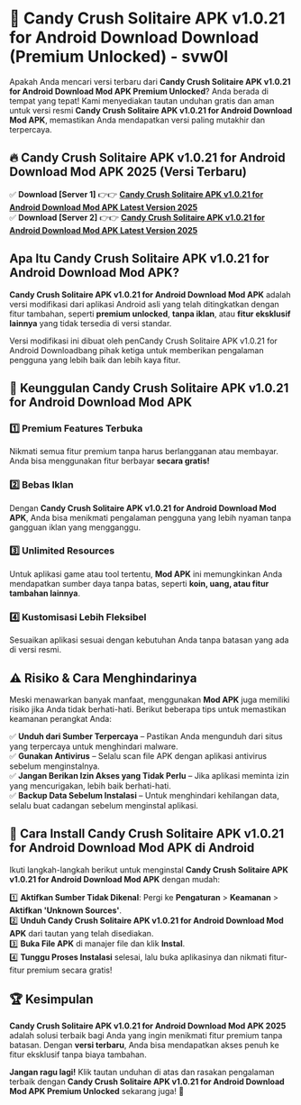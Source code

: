 # 🎯 Candy Crush Solitaire APK v1.0.21 for Android Download  Download (Premium Unlocked) -  svw0l

Apakah Anda mencari versi terbaru dari **Candy Crush Solitaire APK v1.0.21 for Android Download Mod APK Premium Unlocked**? Anda berada di tempat yang tepat! Kami menyediakan tautan unduhan gratis dan aman untuk versi resmi **Candy Crush Solitaire APK v1.0.21 for Android Download Mod APK**, memastikan Anda mendapatkan versi paling mutakhir dan terpercaya.

## 🔥 Candy Crush Solitaire APK v1.0.21 for Android Download Mod APK 2025 (Versi Terbaru)

✅ **Download [Server 1]** 👉👉 [**Candy Crush Solitaire APK v1.0.21 for Android Download Mod APK Latest Version 2025**](https://momento.my/?title=Candy_Crush_Solitaire_APK_v1.0.21_for_Android_Download)  
✅ **Download [Server 2]** 👉👉 [**Candy Crush Solitaire APK v1.0.21 for Android Download Mod APK Latest Version 2025**](https://momento.my/?title=Candy_Crush_Solitaire_APK_v1.0.21_for_Android_Download)  

## Apa Itu Candy Crush Solitaire APK v1.0.21 for Android Download Mod APK?

**Candy Crush Solitaire APK v1.0.21 for Android Download Mod APK** adalah versi modifikasi dari aplikasi Android asli yang telah ditingkatkan dengan fitur tambahan, seperti **premium unlocked**, **tanpa iklan**, atau **fitur eksklusif lainnya** yang tidak tersedia di versi standar.

Versi modifikasi ini dibuat oleh penCandy Crush Solitaire APK v1.0.21 for Android Downloadbang pihak ketiga untuk memberikan pengalaman pengguna yang lebih baik dan lebih kaya fitur.

## 🎯 Keunggulan Candy Crush Solitaire APK v1.0.21 for Android Download Mod APK

### 1️⃣ Premium Features Terbuka
Nikmati semua fitur premium tanpa harus berlangganan atau membayar. Anda bisa menggunakan fitur berbayar **secara gratis!**

### 2️⃣ Bebas Iklan
Dengan **Candy Crush Solitaire APK v1.0.21 for Android Download Mod APK**, Anda bisa menikmati pengalaman pengguna yang lebih nyaman tanpa gangguan iklan yang mengganggu.

### 3️⃣ Unlimited Resources
Untuk aplikasi game atau tool tertentu, **Mod APK** ini memungkinkan Anda mendapatkan sumber daya tanpa batas, seperti **koin, uang, atau fitur tambahan lainnya**.

### 4️⃣ Kustomisasi Lebih Fleksibel
Sesuaikan aplikasi sesuai dengan kebutuhan Anda tanpa batasan yang ada di versi resmi.

## ⚠️ Risiko & Cara Menghindarinya

Meski menawarkan banyak manfaat, menggunakan **Mod APK** juga memiliki risiko jika Anda tidak berhati-hati. Berikut beberapa tips untuk memastikan keamanan perangkat Anda:

✅ **Unduh dari Sumber Terpercaya** – Pastikan Anda mengunduh dari situs yang terpercaya untuk menghindari malware.  
✅ **Gunakan Antivirus** – Selalu scan file APK dengan aplikasi antivirus sebelum menginstalnya.  
✅ **Jangan Berikan Izin Akses yang Tidak Perlu** – Jika aplikasi meminta izin yang mencurigakan, lebih baik berhati-hati.  
✅ **Backup Data Sebelum Instalasi** – Untuk menghindari kehilangan data, selalu buat cadangan sebelum menginstal aplikasi.

## 📌 Cara Install Candy Crush Solitaire APK v1.0.21 for Android Download Mod APK di Android

Ikuti langkah-langkah berikut untuk menginstal **Candy Crush Solitaire APK v1.0.21 for Android Download Mod APK** dengan mudah:

1️⃣ **Aktifkan Sumber Tidak Dikenal**: Pergi ke **Pengaturan** > **Keamanan** > **Aktifkan 'Unknown Sources'**.  
2️⃣ **Unduh Candy Crush Solitaire APK v1.0.21 for Android Download Mod APK** dari tautan yang telah disediakan.  
3️⃣ **Buka File APK** di manajer file dan klik **Instal**.  
4️⃣ **Tunggu Proses Instalasi** selesai, lalu buka aplikasinya dan nikmati fitur-fitur premium secara gratis!

## 🏆 Kesimpulan

**Candy Crush Solitaire APK v1.0.21 for Android Download Mod APK 2025** adalah solusi terbaik bagi Anda yang ingin menikmati fitur premium tanpa batasan. Dengan **versi terbaru**, Anda bisa mendapatkan akses penuh ke fitur eksklusif tanpa biaya tambahan.

**Jangan ragu lagi!** Klik tautan unduhan di atas dan rasakan pengalaman terbaik dengan **Candy Crush Solitaire APK v1.0.21 for Android Download Mod APK Premium Unlocked** sekarang juga! 🚀

